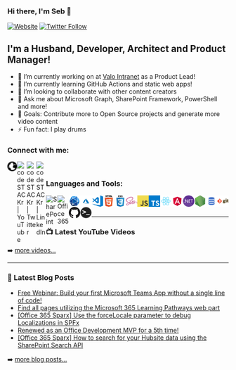 ### Hi there, I'm Seb 👋

[![Website](https://img.shields.io/website?label=sebastienlevert.com&style=for-the-badge&url=https%3A%2F%2Fwww.sebastienlevert.com)](https://www.sebastienlevert.com)
[![Twitter Follow](https://img.shields.io/twitter/follow/sebastienlevert?color=1DA1F2&logo=twitter&style=for-the-badge)](https://twitter.com/intent/follow?original_referer=https%3A%2F%2Fgithub.com%2Fsebastienlevert&screen_name=sebastienlevert)

## I'm a Husband, Developer, Architect and Product Manager!

- 🔭 I’m currently working on at [Valo Intranet][valo-website] as a Product Lead!
- 🌱 I’m currently learning GitHub Actions and static web apps!
- 👯 I’m looking to collaborate with other content creators
- 💬 Ask me about Microsoft Graph, SharePoint Framework, PowerShell and more!
- 🥅 Goals: Contribute more to Open Source projects and generate more video content
- ⚡ Fun fact: I play drums

### Connect with me:

[<img align="left" alt="codeSTACKr.com" width="22px" src="https://raw.githubusercontent.com/iconic/open-iconic/master/svg/globe.svg" />][website]
[<img align="left" alt="codeSTACKr | YouTube" width="22px" src="https://cdn.jsdelivr.net/npm/simple-icons@v3/icons/youtube.svg" />][youtube]
[<img align="left" alt="codeSTACKr | Twitter" width="22px" src="https://cdn.jsdelivr.net/npm/simple-icons@v3/icons/twitter.svg" />][twitter]
[<img align="left" alt="codeSTACKr | LinkedIn" width="22px" src="https://cdn.jsdelivr.net/npm/simple-icons@v3/icons/linkedin.svg" />][linkedin]

<br />

### Languages and Tools:

<img align="left" alt="SharePoint" width="26px" src="https://upload.wikimedia.org/wikipedia/commons/thumb/3/31/Microsoft_Office_SharePoint_%282018%E2%80%93present%29.svg/1200px-Microsoft_Office_SharePoint_%282018%E2%80%93present%29.svg.png" />
<img align="left" alt="Office 365" width="26px" src="https://upload.wikimedia.org/wikipedia/commons/thumb/5/5f/Microsoft_Office_logo_%282019%E2%80%93present%29.svg/1200px-Microsoft_Office_logo_%282019%E2%80%93present%29.svg.png" />
<img align="left" alt="Office 365" width="26px" src="https://raw.githubusercontent.com/sebastienlevert/sebastienlevert/master/assets/graph.png" />
<img align="left" alt="Office 365" width="26px" src="https://raw.githubusercontent.com/github/explore/80688e429a7d4ef2fca1e82350fe8e3517d3494d/topics/azure/azure.png" />
<img align="left" alt="Visual Studio Code" width="26px" src="https://raw.githubusercontent.com/github/explore/80688e429a7d4ef2fca1e82350fe8e3517d3494d/topics/visual-studio-code/visual-studio-code.png" />
<img align="left" alt="HTML5" width="26px" src="https://raw.githubusercontent.com/github/explore/80688e429a7d4ef2fca1e82350fe8e3517d3494d/topics/html/html.png" />
<img align="left" alt="CSS3" width="26px" src="https://raw.githubusercontent.com/github/explore/80688e429a7d4ef2fca1e82350fe8e3517d3494d/topics/css/css.png" />
<img align="left" alt="Sass" width="26px" src="https://raw.githubusercontent.com/github/explore/80688e429a7d4ef2fca1e82350fe8e3517d3494d/topics/sass/sass.png" />
<img align="left" alt="JavaScript" width="26px" src="https://raw.githubusercontent.com/github/explore/80688e429a7d4ef2fca1e82350fe8e3517d3494d/topics/javascript/javascript.png" />
<img align="left" alt="Typescript" width="26px" src="https://raw.githubusercontent.com/github/explore/80688e429a7d4ef2fca1e82350fe8e3517d3494d/topics/typescript/typescript.png" />
<img align="left" alt="React" width="26px" src="https://raw.githubusercontent.com/github/explore/80688e429a7d4ef2fca1e82350fe8e3517d3494d/topics/react/react.png" />
<img align="left" alt="Angular" width="26px" src="https://raw.githubusercontent.com/github/explore/80688e429a7d4ef2fca1e82350fe8e3517d3494d/topics/angular/angular.png" />
<img align="left" alt="Angular" width="26px" src="https://raw.githubusercontent.com/github/explore/80688e429a7d4ef2fca1e82350fe8e3517d3494d/topics/dotnet/dotnet.png" />
<img align="left" alt="Node.js" width="26px" src="https://raw.githubusercontent.com/github/explore/80688e429a7d4ef2fca1e82350fe8e3517d3494d/topics/nodejs/nodejs.png" />
<img align="left" alt="SQL" width="26px" src="https://raw.githubusercontent.com/github/explore/80688e429a7d4ef2fca1e82350fe8e3517d3494d/topics/sql/sql.png" />
<img align="left" alt="Git" width="26px" src="https://raw.githubusercontent.com/github/explore/80688e429a7d4ef2fca1e82350fe8e3517d3494d/topics/git/git.png" />
<img align="left" alt="GitHub" width="26px" src="https://raw.githubusercontent.com/github/explore/78df643247d429f6cc873026c0622819ad797942/topics/github/github.png" />
<img align="left" alt="Terminal" width="26px" src="https://raw.githubusercontent.com/github/explore/80688e429a7d4ef2fca1e82350fe8e3517d3494d/topics/terminal/terminal.png" />

<br />
<br />

---

### 📺 Latest YouTube Videos

<!-- YOUTUBE:START -->
<!-- YOUTUBE:END -->

➡️ [more videos...][youtube]

---

### 📕 Latest Blog Posts

<!-- BLOG-POST-LIST:START -->
- [Free Webinar: Build your first Microsoft Teams App without a single line of code!](https://www.sebastienlevert.com/2020/08/18/free-webinar-build-your-first-microsoft-teams-app-without-a-single-line-of-code/)
- [Find all pages utilizing the Microsoft 365 Learning Pathways web part](https://www.sebastienlevert.com/2020/06/05/find-all-pages-utilizing-the-microsoft-365-learning-pathways-web-part/)
- [[Office 365 Sparx] Use the forceLocale parameter to debug Localizations in SPFx](https://www.sebastienlevert.com/2020/01/16/office-365-sparx-use-the-forcelocale-parameter-to-debug-localizations-in-spfx/)
- [Renewed as an Office Development MVP for a 5th time!](https://www.sebastienlevert.com/2019/07/02/renewed-as-an-office-development-mvp-for-a-5th-time/)
- [[Office 365 Sparx] How to search for your Hubsite data using the SharePoint Search API](https://www.sebastienlevert.com/2019/04/23/office-365-sparx-how-to-search-for-your-hubsite-data-using-the-sharepoint-search-api/)
<!-- BLOG-POST-LIST:END -->

➡️ [more blog posts...][website]

[valo-website]: https://www.valointranet.com
[website]: https://www.sebastienlevert.com
[twitter]: https://twitter.com/sebastienlevert
[youtube]: https://www.youtube.com/channel/UCnnGypiyUKntbpJQIFIOGNw
[linkedin]: https://linkedin.com/in/sebastienlevert